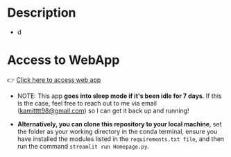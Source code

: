 # Description
- d

# Access to WebApp
👉 [Click here to access web app](https://creditriskwebappst-lmmesu5xdk4m45fu9icbmf.streamlit.app/) <br>
- NOTE: This app **goes into sleep mode if it's been idle for 7 days**. If this is the case, feel free to reach out to me via email (kamitttt98@gmail.com) so I can get it back up and running!

- **Alternatively, you can clone this repository to your local machine**, set the folder as your working directory in the conda terminal, ensure you have installed the modules listed in the `requirements.txt file`, and then run the command `streamlit run Homepage.py`.
